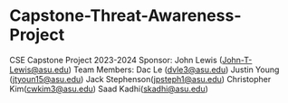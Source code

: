 # Capstone-Threat-Awareness-Project
CSE Capstone Project 2023-2024 
Sponsor: John Lewis (John-T-Lewis@asu.edu) 
Team Members: Dac Le (dvle3@asu.edu) Justin Young (jtyoun15@asu.edu) Jack Stephenson(jpsteph1@asu.edu) Christopher Kim(cwkim3@asu.edu) Saad Kadhi(skadhi@asu.edu)
